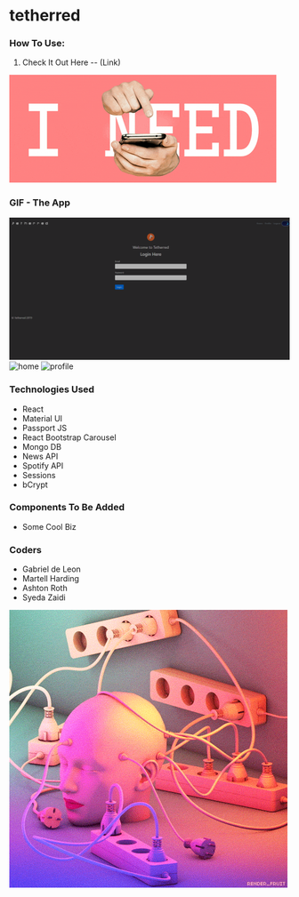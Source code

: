 # tetherred

### How To Use:

1. Check It Out Here -- (Link)

![GIF](https://github.com/Kalamath/tetherred/blob/master/client/src/assets/imgs/needMore.gif)

### GIF - The App

![login](https://github.com/Kalamath/tetherred/blob/master/client/src/assets/imgs/Login.png)
![home](https://github.com/Kalamath/tetherred/blob/master/client/src/assets/imgs/Home.gif)
![profile](https://github.com/Kalamath/tetherred/blob/master/client/src/assets/imgs/Profile.gif)

### Technologies Used

* React
* Material UI
* Passport JS
* React Bootstrap Carousel
* Mongo DB
* News API
* Spotify API
* Sessions
* bCrypt

### Components To Be Added

* Some Cool Biz

### Coders

* Gabriel de Leon
* Martell Harding
* Ashton Roth
* Syeda Zaidi

![GIF2](https://github.com/Kalamath/tetherred/blob/master/client/src/assets/imgs/plugged.gif)
